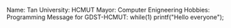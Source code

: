 Name: Tan
University: HCMUT 
Mayor: Computer Enigneering 
Hobbies: Programming
Message for GDST-HCMUT: while(1) printf("Hello everyone");
